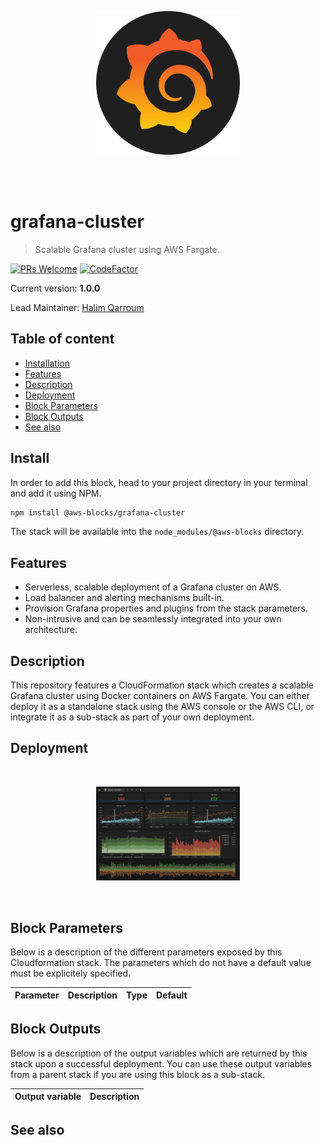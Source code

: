 <br /><br />
<p align="center">
  <img width="230" src="assets/icon.png" />
</p>
<br /><br />

# grafana-cluster
> Scalable Grafana cluster using AWS Fargate.

[![PRs Welcome](https://img.shields.io/badge/PRs-welcome-brightgreen.svg?style=flat-square)](contributing.md)
[![CodeFactor](https://www.codefactor.io/repository/github/aws-blocks/grafana-cluster/badge)](https://www.codefactor.io/repository/github/aws-blocks/grafana-cluster)

Current version: **1.0.0**

Lead Maintainer: [Halim Qarroum](mailto:hqm.post@gmail.com)

## Table of content

 - [Installation](#install)
 - [Features](#features)
 - [Description](#description)
 - [Deployment](#deployment)
 - [Block Parameters](#block-parameters)
 - [Block Outputs](#block-outputs)
 - [See also](#see-also)

## Install

In order to add this block, head to your project directory in your terminal and add it using NPM.

```bash
npm install @aws-blocks/grafana-cluster
```

The stack will be available into the `node_modules/@aws-blocks` directory.

## Features

 - Serverless, scalable deployment of a Grafana cluster on AWS.
 - Load balancer and alerting mechanisms built-in.
 - Provision Grafana properties and plugins from the stack parameters.
 - Non-intrusive and can be seamlessly integrated into your own architecture.

## Description

This repository features a CloudFormation stack which creates a scalable Grafana cluster using Docker containers on AWS Fargate. You can either deploy it as a standalone stack using the AWS console or the AWS CLI, or integrate it as a sub-stack as part of your own deployment.

## Deployment

<br />
<p align="center">
  <img width="230" src="assets/grafana-dashboard.png" />
</p>
<br />

## Block Parameters

Below is a description of the different parameters exposed by this Cloudformation stack. The parameters which do not have a default value must be explicitely specified.

Parameter | Description | Type | Default |
--------- | ----------- | ---- | --------

## Block Outputs

Below is a description of the output variables which are returned by this stack upon a successful deployment. You can use these output variables from a parent stack if you are using this block as a sub-stack.

Output variable | Description
--------------- | -----------

## See also
